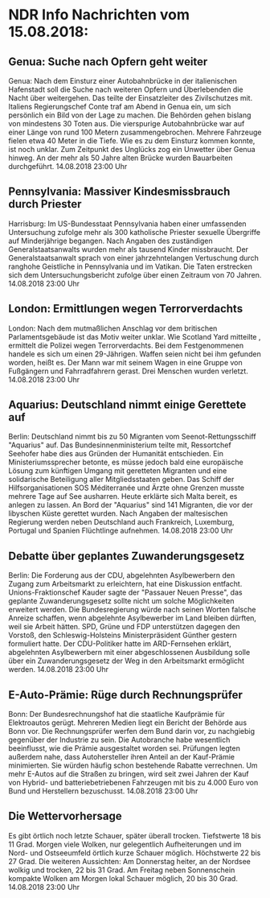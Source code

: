 # NDR Info Nachrichten vom 15.08.2018:


## Genua: Suche nach Opfern geht weiter
Genua: Nach dem Einsturz einer Autobahnbrücke in der italienischen Hafenstadt soll die Suche nach weiteren Opfern und Überlebenden die Nacht über weitergehen. Das teilte der Einsatzleiter des Zivilschutzes mit. Italiens Regierungschef Conte traf am Abend in Genua ein, um sich persönlich ein Bild von der Lage zu machen. Die Behörden gehen bislang von mindestens 30 Toten aus. Die vierspurige Autobahnbrücke war auf einer Länge von rund 100 Metern zusammengebrochen. Mehrere Fahrzeuge fielen etwa 40 Meter in die Tiefe. Wie es zu dem Einsturz kommen konnte, ist noch unklar. Zum Zeitpunkt des Unglücks zog ein Unwetter über Genua hinweg. An der mehr als 50 Jahre alten Brücke wurden Bauarbeiten durchgeführt. 14.08.2018 23:00 Uhr 

## Pennsylvania: Massiver Kindesmissbrauch durch Priester
Harrisburg: Im US-Bundesstaat Pennsylvania haben einer umfassenden Untersuchung zufolge mehr als 300 katholische Priester sexuelle Übergriffe auf Minderjährige begangen. Nach Angaben des zuständigen Generalstaatsanwalts wurden mehr als tausend Kinder missbraucht. Der Generalstaatsanwalt sprach von einer jahrzehntelangen Vertuschung durch ranghohe Geistliche in Pennsylvania und im Vatikan. Die Taten erstrecken sich dem Untersuchungsbericht zufolge über einen Zeitraum von 70 Jahren. 14.08.2018 23:00 Uhr 

## London: Ermittlungen wegen Terrorverdachts
London: Nach dem mutmaßlichen Anschlag vor dem britischen Parlamentsgebäude ist das Motiv weiter unklar. Wie Scotland Yard mitteilte , ermittelt die Polizei wegen Terrorverdachts. Bei dem Festgenommenen handele es sich um einen 29-Jährigen. Waffen seien nicht bei ihm gefunden worden, heißt es. Der Mann war mit seinem Wagen in eine Gruppe von Fußgängern und Fahrradfahrern gerast. Drei Menschen wurden verletzt. 14.08.2018 23:00 Uhr 

## Aquarius: Deutschland nimmt einige Gerettete auf
Berlin: Deutschland nimmt bis zu 50 Migranten vom Seenot-Rettungsschiff "Aquarius" auf. Das Bundesinnenministerium teilte mit, Ressortchef Seehofer habe dies aus Gründen der Humanität entschieden. Ein Ministeriumssprecher betonte, es müsse jedoch bald eine europäische Lösung zum künftigen Umgang mit geretteten Migranten und eine solidarische Beteiligung aller Mitgliedsstaaten geben. Das Schiff der Hilfsorganisationen SOS Méditerranée und Ärzte ohne Grenzen musste mehrere Tage auf See ausharren. Heute erklärte sich Malta bereit, es anlegen zu lassen. An Bord der "Aquarius" sind 141 Migranten, die vor der libyschen Küste gerettet wurden. Nach Angaben der maltesischen Regierung werden neben Deutschland auch Frankreich, Luxemburg, Portugal und Spanien Flüchtlinge aufnehmen. 14.08.2018 23:00 Uhr 

## Debatte über geplantes Zuwanderungsgesetz
Berlin: Die Forderung aus der CDU, abgelehnten Asylbewerbern den Zugang zum Arbeitsmarkt zu erleichtern, hat eine Diskussion entfacht. Unions-Fraktionschef Kauder sagte der "Passauer Neuen Presse", das geplante Zuwanderungsgesetz sollte nicht um solche Möglichkeiten erweitert werden. Die Bundesregierung würde nach seinen Worten falsche Anreize schaffen, wenn abgelehnte Asylbewerber im Land bleiben dürften, weil sie Arbeit hätten. SPD, Grüne und FDP unterstützen dagegen den Vorstoß, den Schleswig-Holsteins Ministerpräsident Günther gestern formuliert hatte. Der CDU-Politiker hatte im ARD-Fernsehen erklärt, abgelehnten Asylbewerbern mit einer abgeschlossenen Ausbildung solle über ein Zuwanderungsgesetz der Weg in den Arbeitsmarkt ermöglicht werden. 14.08.2018 23:00 Uhr 

## E-Auto-Prämie: Rüge durch Rechnungsprüfer
Bonn: Der Bundesrechnungshof hat die staatliche Kaufprämie für Elektroautos gerügt. Mehreren Medien liegt ein Bericht der Behörde aus Bonn vor. Die Rechnungsprüfer werfen dem Bund darin vor, zu nachgiebig gegenüber der Industrie zu sein. Die Autobranche habe wesentlich beeinflusst, wie die Prämie ausgestaltet worden sei. Prüfungen legten außerdem nahe, dass Autohersteller ihren Anteil an der Kauf-Prämie minimierten. Sie würden häufig schon bestehende Rabatte verrechnen. Um mehr E-Autos auf die Straßen zu bringen, wird seit zwei Jahren der Kauf von Hybrid- und batteriebetriebenen Fahrzeugen mit bis zu 4.000 Euro von Bund und Herstellern bezuschusst. 14.08.2018 23:00 Uhr 

## Die Wettervorhersage
Es gibt örtlich noch letzte Schauer, später überall trocken. Tiefstwerte 18 bis 11 Grad. Morgen viele Wolken, nur gelegentlich Aufheiterungen und im Nord- und Ostseeumfeld örtlich kurze Schauer möglich. Höchstwerte 22 bis 27 Grad. Die weiteren Aussichten: Am Donnerstag heiter, an der Nordsee wolkig und trocken, 22 bis 31 Grad. Am Freitag neben Sonnenschein kompakte Wolken am Morgen lokal Schauer möglich, 20 bis 30 Grad. 14.08.2018 23:00 Uhr 
